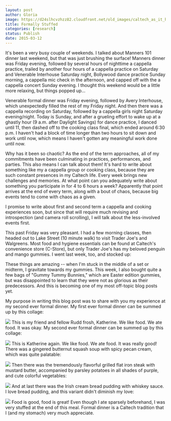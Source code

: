 ```yaml
---
layout: post
author: Gloria
image: https://d24slhcvzhzz82.cloudfront.net/old_images/caltech_as_it_happens/6a0105349b8251970b01b8d0e6c92a970c.jpg
title: Formally Stuffed
categories: [research]
status: Publish
date: 2015-03-12
---
```



It's been a very busy couple of weekends. I talked about Manners 101 dinner last weekend, but that was just brushing the surface! Manners dinner was Friday evening, followed by several hours of nighttime a cappella practice, trailed by another four hours of a cappella practice on Saturday and Venerable Interhouse Saturday night, Bollywood dance practice Sunday morning, a cappella mic check in the afternoon, and capped off with the a cappella concert Sunday evening. I thought this weekend would be a little more relaxing, but things popped up... 

Venerable formal dinner was Friday evening, followed by Avery Interhouse, which unexpectedly filled the rest of my Friday night. And then there was a cappella recording on Saturday, followed by a cappella girls night Saturday evening/night. Today is Sunday, and after a grueling effort to wake up at a ghastly hour (9 a.m. after Daylight Savings) for dance practice, I danced until 11, then dashed off to the cooking class final, which ended around 6:30 p.m. I haven't had a block of time longer than two hours to sit down and work until now, which means I haven't gotten any meaningful work done until now.

Why has it been so chaotic? As the end of the term approaches, all of my commitments have been culminating in practices, performances, and parties. This also means I can talk about them! It's hard to write about something like my a cappella group or cooking class, because they are such constant presences in my Caltech life. Every week brings new challenges and memories. At what point can you adequately write about something you participate in for 4 to 6 hours a week? Apparently that point arrives at the end of every term, along with a bout of chaos, because big events tend to come with chaos as a given. 

I promise to write about first and second term a cappella and cooking experiences soon, but since that will require much revising and introspection (and camera roll scrolling), I will talk about the less-involved events first. 

This past Friday was very pleasant. I had a few morning classes, then headed out to Lake Street (10 minute walk) to visit Trader Joe's and Walgreens. Most food and hygiene essentials can be found at Caltech's convenience store (C-Store), but only Trader Joe's has my beloved penguin and mango gummies. I went last week, too, and stocked up:

These things are amazing -- when I'm stuck in the middle of a set or midterm, I gravitate towards my gummies. This week, I also bought quite a few bags of "Gummy Tummy Bunnies," which are Easter edition gummies, but was disappointed to learn that they were not as glorious as their predecessors. And this is becoming one of my most off-topic blog posts yet. 

My purpose in writing this blog post was to share with you my experience at my second ever formal dinner. My first ever formal dinner can be summed up by this collage:

![](https://d24slhcvzhzz82.cloudfront.net/old_images/caltech_as_it_happens/6a0105349b8251970b01bb08015624970d.jpg)
This is my friend and fellow Rudd frosh, Katherine. We like food. We ate food. It was okay. My second ever formal dinner can be summed up by this collage:

![](https://d24slhcvzhzz82.cloudfront.net/old_images/caltech_as_it_happens/6a0105349b8251970b01b7c75dabf4970b.jpg)
This is Katherine again. We like food. We ate food. It was really good! There was a gingered butternut squash soup with spicy pecan cream, which was quite palatable:

![](https://d24slhcvzhzz82.cloudfront.net/old_images/caltech_as_it_happens/6a0105349b8251970b01b7c75dac16970b.jpg)
Then there was the tremendously flavorful grilled flat iron steak with mustard butter, accompanied by parsley potatoes in all shades of purple, and cute colorful vegetables:

![](https://d24slhcvzhzz82.cloudfront.net/old_images/caltech_as_it_happens/6a0105349b8251970b01b7c75dac1d970b.jpg)
And at last there was the Irish cream bread pudding with whiskey sauce. I love bread pudding, and this variant didn't diminish my love:

![](https://d24slhcvzhzz82.cloudfront.net/old_images/caltech_as_it_happens/6a0105349b8251970b01b7c75dac24970b.jpg)
Food is good, food is great! Even though I ate sparsely beforehand, I was very stuffed at the end of this meal. Formal dinner is a Caltech tradition that I (and my stomach) very much appreciate.

